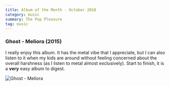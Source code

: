 ```yaml
---
title: Album of the Month - October 2018
category: music
summary: The Pop Pleasure
tag: music
---
```


### Ghost - Meliora (2015)

I really enjoy this album. It has the metal vibe that I appreciate, but I can also listen to it when my kids are around without feeling concerned about the overall harshness (as I listen to metal almost exclusively). Start to finish, it is a __very__ easy album to digest. 

![Ghost - Meliora][meliora]

[meliora]: https://nosratheno.github.io/images/albums/october-2018-meliora.png "Ghost - Meliora"


